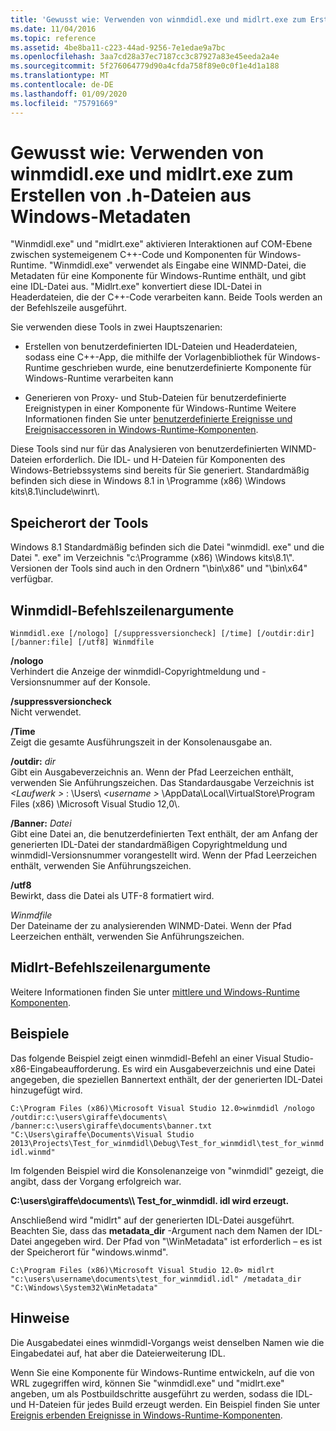 ```yaml
---
title: 'Gewusst wie: Verwenden von winmdidl.exe und midlrt.exe zum Erstellen von .h-Dateien aus Windows-Metadaten'
ms.date: 11/04/2016
ms.topic: reference
ms.assetid: 4be8ba11-c223-44ad-9256-7e1edae9a7bc
ms.openlocfilehash: 3aa7cd28a37ec7187cc3c87927a83e45eeda2a4e
ms.sourcegitcommit: 5f276064779d90a4cfda758f89e0c0f1e4d1a188
ms.translationtype: MT
ms.contentlocale: de-DE
ms.lasthandoff: 01/09/2020
ms.locfileid: "75791669"
---
```

# <a name="how-to-use-winmdidlexe-and-midlrtexe-to-create-h-files-from-windows-metadata"></a>Gewusst wie: Verwenden von winmdidl.exe und midlrt.exe zum Erstellen von .h-Dateien aus Windows-Metadaten

"Winmdidl.exe" und "midlrt.exe" aktivieren Interaktionen auf COM-Ebene zwischen systemeigenem C++-Code und Komponenten für Windows-Runtime. "Winmdidl.exe" verwendet als Eingabe eine WINMD-Datei, die Metadaten für eine Komponente für Windows-Runtime enthält, und gibt eine IDL-Datei aus. "Midlrt.exe" konvertiert diese IDL-Datei in Headerdateien, die der C++-Code verarbeiten kann. Beide Tools werden an der Befehlszeile ausgeführt.

Sie verwenden diese Tools in zwei Hauptszenarien:

- Erstellen von benutzerdefinierten IDL-Dateien und Headerdateien, sodass eine C++-App, die mithilfe der Vorlagenbibliothek für Windows-Runtime geschrieben wurde, eine benutzerdefinierte Komponente für Windows-Runtime verarbeiten kann

- Generieren von Proxy- und Stub-Dateien für benutzerdefinierte Ereignistypen in einer Komponente für Windows-Runtime Weitere Informationen finden Sie unter [benutzerdefinierte Ereignisse und Ereignisaccessoren in Windows-Runtime-Komponenten](/windows/uwp/winrt-components/custom-events-and-event-accessors-in-windows-runtime-components).

Diese Tools sind nur für das Analysieren von benutzerdefinierten WINMD-Dateien erforderlich. Die IDL- und H-Dateien für Komponenten des Windows-Betriebssystems sind bereits für Sie generiert. Standardmäßig befinden sich diese in Windows 8.1 in \Programme (x86) \Windows kits\8.1\include\winrt\\.

## <a name="location-of-the-tools"></a>Speicherort der Tools

Windows 8.1 Standardmäßig befinden sich die Datei "winmdidl. exe" und die Datei ". exe" im Verzeichnis "c:\Programme (x86) \Windows kits\8.1\\". Versionen der Tools sind auch in den Ordnern "\bin\x86\" und "\bin\x64\" verfügbar.

## <a name="winmdidl-command-line-arguments"></a>Winmdidl-Befehlszeilenargumente

```
Winmdidl.exe [/nologo] [/suppressversioncheck] [/time] [/outdir:dir] [/banner:file] [/utf8] Winmdfile
```

**/nologo**<br/>
Verhindert die Anzeige der winmdidl-Copyrightmeldung und -Versionsnummer auf der Konsole.

**/suppressversioncheck**<br/>
Nicht verwendet.

**/Time**<br/>
Zeigt die gesamte Ausführungszeit in der Konsolenausgabe an.

**/outdir:** <em>dir</em><br/>
Gibt ein Ausgabeverzeichnis an. Wenn der Pfad Leerzeichen enthält, verwenden Sie Anführungszeichen. Das Standardausgabe Verzeichnis ist *\<Laufwerk >* : \Users\\ *\<username >* \AppData\Local\VirtualStore\Program Files (x86) \Microsoft Visual Studio 12,0\\.

**/Banner:** <em>Datei</em><br/>
Gibt eine Datei an, die benutzerdefinierten Text enthält, der am Anfang der generierten IDL-Datei der standardmäßigen Copyrightmeldung und winmdidl-Versionsnummer vorangestellt wird. Wenn der Pfad Leerzeichen enthält, verwenden Sie Anführungszeichen.

**/utf8**<br/>
Bewirkt, dass die Datei als UTF-8 formatiert wird.

*Winmdfile*<br/>
Der Dateiname der zu analysierenden WINMD-Datei. Wenn der Pfad Leerzeichen enthält, verwenden Sie Anführungszeichen.

## <a name="midlrt-command-line-arguments"></a>Midlrt-Befehlszeilenargumente

Weitere Informationen finden Sie unter [mittlere und Windows-Runtime Komponenten](/windows/win32/Midl/midlrt-and-windows-runtime-components).

## <a name="examples"></a>Beispiele

Das folgende Beispiel zeigt einen winmdidl-Befehl an einer Visual Studio-x86-Eingabeaufforderung. Es wird ein Ausgabeverzeichnis und eine Datei angegeben, die speziellen Bannertext enthält, der der generierten IDL-Datei hinzugefügt wird.

`C:\Program Files (x86)\Microsoft Visual Studio 12.0>winmdidl /nologo /outdir:c:\users\giraffe\documents\ /banner:c:\users\giraffe\documents\banner.txt "C:\Users\giraffe\Documents\Visual Studio 2013\Projects\Test_for_winmdidl\Debug\Test_for_winmdidl\test_for_winmdidl.winmd"`

Im folgenden Beispiel wird die Konsolenanzeige von "winmdidl" gezeigt, die angibt, dass der Vorgang erfolgreich war.

**C:\users\giraffe\documents\\\ Test_for_winmdidl. idl wird erzeugt.**

Anschließend wird "midlrt" auf der generierten IDL-Datei ausgeführt. Beachten Sie, dass das **metadata_dir** -Argument nach dem Namen der IDL-Datei angegeben wird. Der Pfad von "\WinMetadata\" ist erforderlich – es ist der Speicherort für "windows.winmd".

`C:\Program Files (x86)\Microsoft Visual Studio 12.0> midlrt "c:\users\username\documents\test_for_winmdidl.idl" /metadata_dir "C:\Windows\System32\WinMetadata"`

## <a name="remarks"></a>Hinweise

Die Ausgabedatei eines winmdidl-Vorgangs weist denselben Namen wie die Eingabedatei auf, hat aber die Dateierweiterung IDL.

Wenn Sie eine Komponente für Windows-Runtime entwickeln, auf die von WRL zugegriffen wird, können Sie "winmdidl.exe" und "midlrt.exe" angeben, um als Postbuildschritte ausgeführt zu werden, sodass die IDL- und H-Dateien für jedes Build erzeugt werden. Ein Beispiel finden Sie unter [Ereignis erbenden Ereignisse in Windows-Runtime-Komponenten](/windows/uwp/winrt-components/raising-events-in-windows-runtime-components).